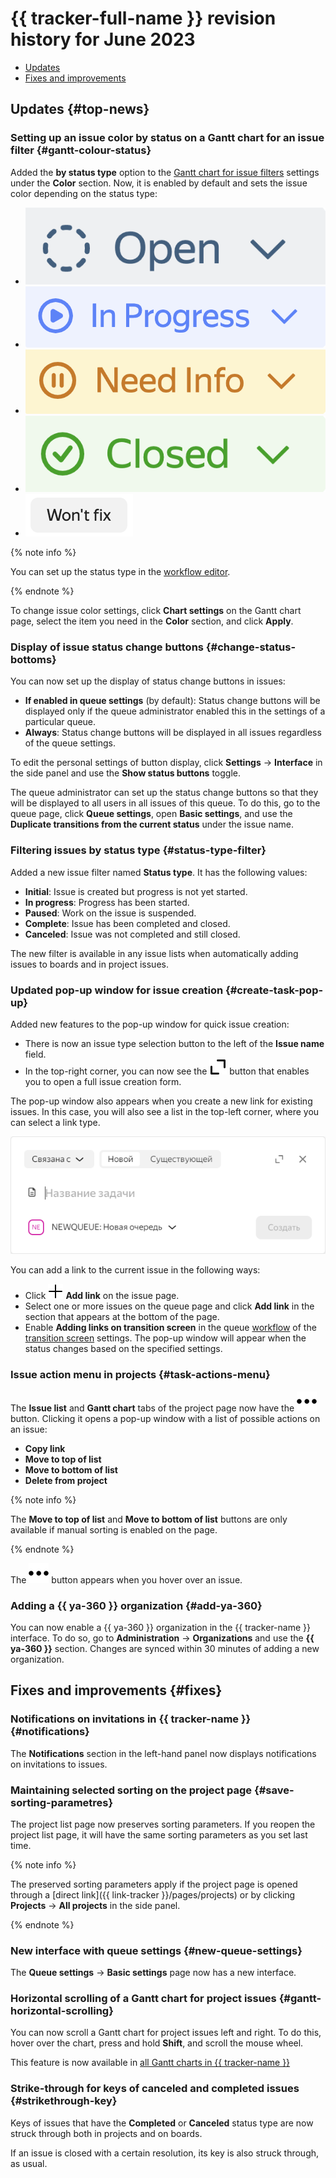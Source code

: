 # {{ tracker-full-name }} revision history for June 2023

* [Updates](#top-news)
* [Fixes and improvements](#fixes)

## Updates {#top-news}

### Setting up an issue color by status on a Gantt chart for an issue filter {#gantt-colour-status}

Added the **by status type** option to the [Gantt chart for issue filters](../gantt/search.md) settings under the **Color** section. Now, it is enabled by default and sets the issue color depending on the status type:

* ![](../../_assets/tracker/changelogs/status-1-open.png)
* ![](../../_assets/tracker/changelogs/status-2-in-progress.png)
* ![](../../_assets/tracker/changelogs/status-3-needs-info.png)
* ![](../../_assets/tracker/changelogs/status-4-solved.png)
* ![](../../_assets/tracker/changelogs/status-5-closed.png)

{% note info %}

You can set up the status type in the [workflow editor](../manager/workflow.md).

{% endnote %}

To change issue color settings, click **Chart settings** on the Gantt chart page, select the item you need in the **Color** section, and click **Apply**.

### Display of issue status change buttons {#change-status-bottoms}

You can now set up the display of status change buttons in issues:
- **If enabled in queue settings** (by default): Status change buttons will be displayed only if the queue administrator enabled this in the settings of a particular queue.
- **Always**: Status change buttons will be displayed in all issues regardless of the queue settings.

To edit the personal settings of button display, click **Settings** → **Interface** in the side panel and use the **Show status buttons** toggle.

The queue administrator can set up the status change buttons so that they will be displayed to all users in all issues of this queue. To do this, go to the queue page, click **Queue settings**, open **Basic settings**, and use the **Duplicate transitions from the current status** under the issue name.

### Filtering issues by status type {#status-type-filter}
Added a new issue filter named **Status type**. It has the following values:
- **Initial**: Issue is created but progress is not yet started.
- **In progress**: Progress has been started.
- **Paused**: Work on the issue is suspended.
- **Complete**: Issue has been completed and closed.
- **Canceled**: Issue was not completed and still closed.

The new filter is available in any issue lists when automatically adding issues to boards and in project issues.


### Updated pop-up window for issue creation {#create-task-pop-up}

Added new features to the pop-up window for quick issue creation:
- There is now an issue type selection button to the left of the **Issue name** field.
- In the top-right corner, you can now see the ![](../../_assets/tracker/svg/open-full.svg) button that enables you to open a full issue creation form.

The pop-up window also appears when you create a new link for existing issues. In this case, you will also see a list in the top-left corner, where you can select a link type.

![](../../_assets/tracker/changelogs/new-create-task-pop-up.png)

You can add a link to the current issue in the following ways:

- Click ![](../../_assets/tracker/svg/add-task.svg) **Add link** on the issue page.
- Select one or more issues on the queue page and click **Add link** in the section that appears at the bottom of the page.
- Enable **Adding links on transition screen** in the queue [workflow](../manager/add-workflow.md) of the [transition screen](../manager/workflow-action-edit.md) settings. The pop-up window will appear when the status changes based on the specified settings.

### Issue action menu in projects {#task-actions-menu}

The **Issue list** and **Gantt chart** tabs of the project page now have the ![](../../_assets/tracker/svg/still.svg) button. Clicking it opens a pop-up window with a list of possible actions on an issue:

- **Copy link**
- **Move to top of list**
- **Move to bottom of list**
- **Delete from project**

{% note info %}

The **Move to top of list** and **Move to bottom of list** buttons are only available if manual sorting is enabled on the page.

{% endnote %}

The ![](../../_assets/tracker/svg/still.svg) button appears when you hover over an issue.


### Adding a {{ ya-360 }} organization {#add-ya-360}

You can now enable a {{ ya-360 }} organization in the {{ tracker-name }} interface. To do so, go to **Administration** → **Organizations** and use the **{{ ya-360 }}** section. Changes are synced within 30 minutes of adding a new organization.


## Fixes and improvements {#fixes}

### Notifications on invitations in {{ tracker-name }} {#notifications}

The **Notifications** section in the left-hand panel now displays notifications on invitations to issues.

### Maintaining selected sorting on the project page {#save-sorting-parametres}

The project list page now preserves sorting parameters. If you reopen the project list page, it will have the same sorting parameters as you set last time.

{% note info %}

The preserved sorting parameters apply if the project page is opened through a [direct link]({{ link-tracker }}/pages/projects) or by clicking **Projects** → **All projects** in the side panel.

{% endnote %}

### New interface with queue settings {#new-queue-settings}

The **Queue settings** → **Basic settings** page now has a new interface.

### Horizontal scrolling of a Gantt chart for project issues {#gantt-horizontal-scrolling}

You can now scroll a Gantt chart for project issues left and right. To do this, hover over the chart, press and hold **Shift**, and scroll the mouse wheel.

This feature is now available in [all Gantt charts in {{ tracker-name }}](../gantt/overview.md)

### Strike-through for keys of canceled and completed issues {#strikethrough-key}

Keys of issues that have the **Completed** or **Canceled** status type are now struck through both in projects and on boards.

If an issue is closed with a certain resolution, its key is also struck through, as usual.